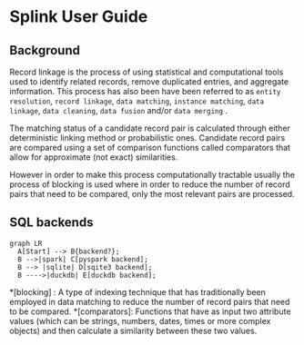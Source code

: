 # Splink User Guide

## Background

Record linkage is the process of using statistical and computational tools used to identify related records, remove duplicated entries,
and aggregate information. This process has also been have been referred to as `entity resolution`, `record linkage`, `data matching`,
`instance matching`, `data linkage`, `data cleaning`, `data fusion` and/or `data merging` .

The matching status of a candidate record pair is calculated through either deterministic linking method or probabilistic ones.
Candidate record pairs are compared using a set of comparison functions called comparators that allow for approximate (not exact) similarities.

However in order to make this process computationally tractable usually the process of blocking is used where in order to reduce the number of record pairs that need to be compared, only the most relevant pairs are processed.



## SQL backends

``` mermaid
graph LR
  A[Start] --> B{backend?};
  B -->|spark| C[pyspark backend];
  B --> |sqlite| D[sqite3 backend];
  B ---->|duckdb| E[duckdb backend];
```





*[blocking] : A type of indexing technique that has traditionally been employed in data matching to reduce the number of record pairs that need to be compared.
*[comparators]: Functions that have as input two attribute values (which can be strings, numbers, dates, times or more complex objects) and then calculate a similarity between these two values.